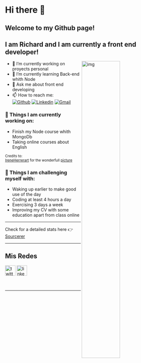 # Hi there 👋
## Welcome to my Github page! 
## I am Richard and I am currently a front end developer!  

<!--
**richard-allcca/richard-allcca** is a ✨ _special_ ✨ repository because its `README.md` (this file) appears on your GitHub profile.

Here are some ideas to get you started:

-->
<img align="right" alt="img" src="https://res.cloudinary.com/thouma/image/upload/v1632788548/dev-master_xqpsns.jpg" width="50%" height="auto" />


<!-- - 👯 I’m looking to collaborate on ... -->
<!-- - 🤔 I’m looking for help with  -->

- 🔭 I’m currently working on proyects personal
- 🌱 I’m currently learning Back-end whith Node
- 💬 Ask me about front end developing
- 📫 How to reach me:  
[![Github](https://img.shields.io/badge/-Github-000?style=flat&logo=Github&logoColor=white)](https://github.com/richard-allcca)
[![Linkedin](https://img.shields.io/badge/-LinkedIn-blue?style=flat&logo=Linkedin&logoColor=white)](https://www.linkedin.com/in/richard-allcca-llano/)
[![Gmail](https://img.shields.io/badge/-Hotmail-c14438?style=flat&logo=Gmail&logoColor=white)](mailto:Richard_allcca_llano@hotmail.com)

<!-- - 😄 Pronouns: ...
- ⚡ Fun fact: ... -->





### 🌱 Things I am currently working on: 
- Finish my Node course whith MongoDb  
- Taking online courses about English 

<sub>Credits to: <br/>[IreneHerrerart](https://www.artstation.com/ireneherrera) for the wonderfull [picture](https://github.com/FernandoRoldan93/FernandoRoldan93/blob/master/cover_image.jpg)</sub>

### :muscle: Things I am challenging myself with:
- Waking up earlier to make good use of the day
- Coding at least 4 hours a day
- Exercising 3 days a week
- Improving my CV with some education apart from class online


<!-- 
## - Languages and Tools I use

<p align="center">

<code >
  <img width="150px" src="https://raw.githubusercontent.com/8bithemant/8bithemant/master/svg/dev/languages/js.svg">
</code>
<code >
  <img width="150px" src="https://www.vectorlogo.zone/logos/w3_css/w3_css-ar21.svg">
</code>
<code>
  <img width="150px" src="https://raw.githubusercontent.com/8bithemant/8bithemant/master/svg/dev/languages/html.svg"></code>
<code>
<img width="150px" src="https://raw.githubusercontent.com/8bithemant/8bithemant/master/svg/dev/frameworks/react.svg">
</code>

<br />
<code>
  <img width="150px" src="https://www.vectorlogo.zone/logos/typescriptlang/typescriptlang-ar21.svg">
</code>
<code>
  <img width="150px" src="https://www.vectorlogo.zone/logos/angular/angular-ar21.svg">
</code>

<br />
<code>
  <img width="150px" src="https://www.vectorlogo.zone/logos/sass-lang/sass-lang-ar21.svg">
</code>
<code>
  <img width="150px" src="https://www.vectorlogo.zone/logos/getbootstrap/getbootstrap-ar21.svg">
</code>

<br />
<code>
  <img width="150px" src="https://raw.githubusercontent.com/8bithemant/8bithemant/master/svg/dev/misc/datascience.svg">
</code>
<code>
  <img width="150px" src="https://www.vectorlogo.zone/logos/mysql/mysql-ar21.svg">
</code>
<code>
  <img width="150px" src="https://www.vectorlogo.zone/logos/mongodb/mongodb-ar21.svg">
</code>

<br />
<code>
  <img width="150px" src="https://raw.githubusercontent.com/8bithemant/8bithemant/master/svg/dev/services/npm.svg">
</code>
<code>
  <img width="150px" src="https://www.vectorlogo.zone/logos/nodejs/nodejs-ar21.svg">
</code>
<code>
  <img width="150px" src="https://www.vectorlogo.zone/logos/nodemonio/nodemonio-ar21.svg">
</code>

<br/>
<code>
<img width="150px" src="https://www.vectorlogo.zone/logos/php/php-ar21.svg">
</code>
<code>
<img width="150px" src="https://www.vectorlogo.zone/logos/phpmyadmin/phpmyadmin-ar21.svg">
</code>

<br />
<code>
<img width="150px" src="https://www.vectorlogo.zone/logos/git-scm/git-scm-ar21.svg">
</code>

</p> -->

---

<!-- <p>
estatus pequeño
	<img width="50%" align="right" src="https://github-readme-stats.vercel.app/api?username=richard-allcca&show_icons=true&hide_border=true" />
</p> -->

<!-- ![GitHub stats](https://github-readme-stats.vercel.app/api?username=richard-allcca&show_icons=true&hide_border=true) -->
<!-- <a href="https://github.com/AVS1508">
  <img height="180em" width="100%" src="https://github-readme-stats.vercel.app/api?username=richard-allcca&theme=buefy&show_icons=true" />
  <img height="180em" width="100%" src="https://github-readme-stats.vercel.app/api/top-langs/?username=richard-allcca&theme=buefy&layout=compact" />
</a> -->

Check for a detailed stats here :point_right: [Sourcerer](https://sourcerer.io/richard-allcca)

---

## Mis Redes

 [<img src="https://cdn.jsdelivr.net/gh/devicons/devicon/icons/twitter/twitter-original.svg" alt="twitter logo" width="34" />](https://twitter.com/allccallano)
 [<img src="https://cdn.jsdelivr.net/gh/devicons/devicon/icons/linkedin/linkedin-original.svg" alt="linkedin logo" width="34" />](https://www.linkedin.com/in/richard-allcca-llano)

<br/>

---

